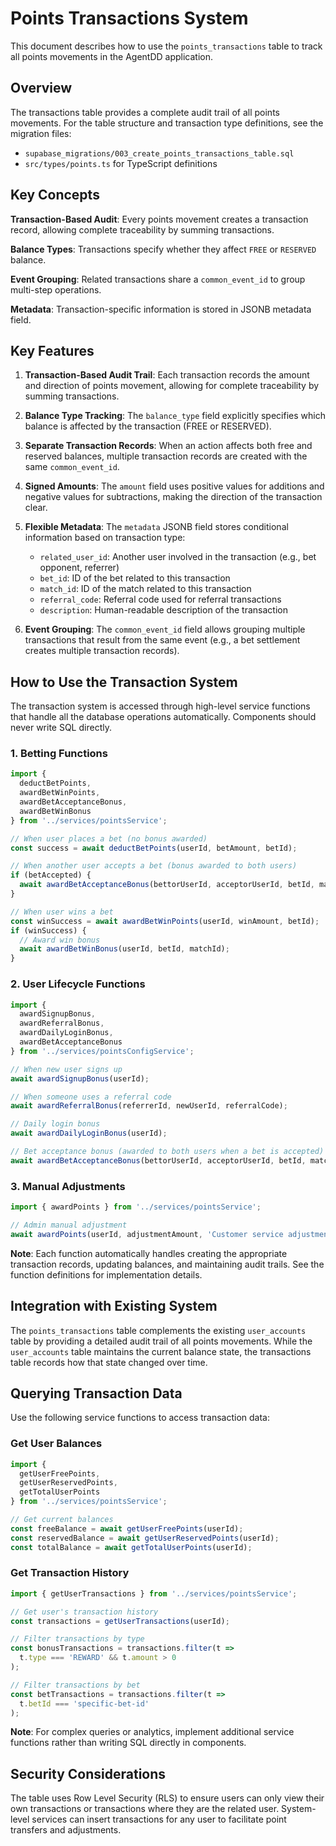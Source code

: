 # Points Transactions System

This document describes how to use the `points_transactions` table to track all points movements in the AgentDD application.

## Overview

The transactions table provides a complete audit trail of all points movements. For the table structure and transaction type definitions, see the migration files:
- `supabase_migrations/003_create_points_transactions_table.sql`
- `src/types/points.ts` for TypeScript definitions

## Key Concepts

**Transaction-Based Audit**: Every points movement creates a transaction record, allowing complete traceability by summing transactions.

**Balance Types**: Transactions specify whether they affect `FREE` or `RESERVED` balance.

**Event Grouping**: Related transactions share a `common_event_id` to group multi-step operations.

**Metadata**: Transaction-specific information is stored in JSONB metadata field.

## Key Features

1. **Transaction-Based Audit Trail**: Each transaction records the amount and direction of points movement, allowing for complete traceability by summing transactions.

2. **Balance Type Tracking**: The `balance_type` field explicitly specifies which balance is affected by the transaction (FREE or RESERVED).

3. **Separate Transaction Records**: When an action affects both free and reserved balances, multiple transaction records are created with the same `common_event_id`.

4. **Signed Amounts**: The `amount` field uses positive values for additions and negative values for subtractions, making the direction of the transaction clear.

5. **Flexible Metadata**: The `metadata` JSONB field stores conditional information based on transaction type:
   - `related_user_id`: Another user involved in the transaction (e.g., bet opponent, referrer)
   - `bet_id`: ID of the bet related to this transaction
   - `match_id`: ID of the match related to this transaction
   - `referral_code`: Referral code used for referral transactions
   - `description`: Human-readable description of the transaction

6. **Event Grouping**: The `common_event_id` field allows grouping multiple transactions that result from the same event (e.g., a bet settlement creates multiple transaction records).

## How to Use the Transaction System

The transaction system is accessed through high-level service functions that handle all the database operations automatically. Components should never write SQL directly.

### 1. Betting Functions

```typescript
import { 
  deductBetPoints, 
  awardBetWinPoints, 
  awardBetAcceptanceBonus,
  awardBetWinBonus 
} from '../services/pointsService';

// When user places a bet (no bonus awarded)
const success = await deductBetPoints(userId, betAmount, betId);

// When another user accepts a bet (bonus awarded to both users)
if (betAccepted) {
  await awardBetAcceptanceBonus(bettorUserId, acceptorUserId, betId, matchId);
}

// When user wins a bet
const winSuccess = await awardBetWinPoints(userId, winAmount, betId);
if (winSuccess) {
  // Award win bonus
  await awardBetWinBonus(userId, betId, matchId);
}
```

### 2. User Lifecycle Functions

```typescript
import { 
  awardSignupBonus,
  awardReferralBonus,
  awardDailyLoginBonus,
  awardBetAcceptanceBonus 
} from '../services/pointsConfigService';

// When new user signs up
await awardSignupBonus(userId);

// When someone uses a referral code
await awardReferralBonus(referrerId, newUserId, referralCode);

// Daily login bonus
await awardDailyLoginBonus(userId);

// Bet acceptance bonus (awarded to both users when a bet is accepted)
await awardBetAcceptanceBonus(bettorUserId, acceptorUserId, betId, matchId);
```

### 3. Manual Adjustments

```typescript
import { awardPoints } from '../services/pointsService';

// Admin manual adjustment
await awardPoints(userId, adjustmentAmount, 'Customer service adjustment');
```

**Note**: Each function automatically handles creating the appropriate transaction records, updating balances, and maintaining audit trails. See the function definitions for implementation details.

## Integration with Existing System

The `points_transactions` table complements the existing `user_accounts` table by providing a detailed audit trail of all points movements. While the `user_accounts` table maintains the current balance state, the transactions table records how that state changed over time.

## Querying Transaction Data

Use the following service functions to access transaction data:

### Get User Balances

```typescript
import { 
  getUserFreePoints, 
  getUserReservedPoints,
  getTotalUserPoints 
} from '../services/pointsService';

// Get current balances
const freeBalance = await getUserFreePoints(userId);
const reservedBalance = await getUserReservedPoints(userId);
const totalBalance = await getTotalUserPoints(userId);
```

### Get Transaction History

```typescript
import { getUserTransactions } from '../services/pointsService';

// Get user's transaction history
const transactions = getUserTransactions(userId);

// Filter transactions by type
const bonusTransactions = transactions.filter(t => 
  t.type === 'REWARD' && t.amount > 0
);

// Filter transactions by bet
const betTransactions = transactions.filter(t => 
  t.betId === 'specific-bet-id'
);
```

**Note**: For complex queries or analytics, implement additional service functions rather than writing SQL directly in components.

## Security Considerations

The table uses Row Level Security (RLS) to ensure users can only view their own transactions or transactions where they are the related user. System-level services can insert transactions for any user to facilitate point transfers and adjustments. 
